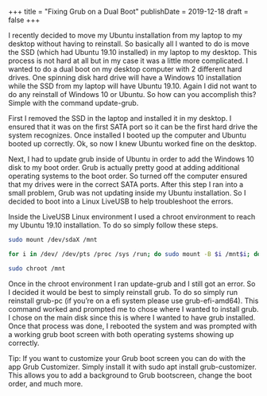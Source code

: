 +++
title = "Fixing Grub on a Dual Boot"
publishDate = 2019-12-18
draft = false
+++

I recently decided to move my Ubuntu installation from my laptop to my desktop without having to reinstall. So basically all I wanted to do is move the SSD (which had Ubuntu 19.10 installed) in my laptop to my desktop. This process is not hard at all but in my case it was a little more complicated. I wanted to do a dual boot on my desktop computer with 2 different hard drives. One spinning disk hard drive will have a Windows 10 installation while the SSD from my laptop will have Ubuntu 19.10. Again I did not want to do any reinstall of Windows 10 or Ubuntu. So how can you accomplish this? Simple with the command update-grub.

First I removed the SSD in the laptop and installed it in my desktop. I ensured that it was on the first SATA port so it can be the first hard drive the system recognizes. Once installed I booted up the computer and Ubuntu booted up correctly. Ok, so now I knew Ubuntu worked fine on the desktop.

Next, I had to update grub inside of Ubuntu in order to add the Windows 10 disk to my boot order. Grub is actually pretty good at adding additional operating systems to the boot order. So turned off the computer ensured that my drives were in the correct SATA ports. After this step I ran into a small problem, Grub was not updating inside my Ubuntu installation. So I decided to boot into a Linux LiveUSB to help troubleshoot the errors.

Inside the LiveUSB Linux environment I used a chroot environment to reach my Ubuntu  19.10 installation. To do so simply follow these steps.

```sh
sudo mount /dev/sdaX /mnt

for i in /dev/ /dev/pts /proc /sys /run; do sudo mount -B $i /mnt$i; done

sudo chroot /mnt
```

Once in the chroot environment I ran update-grub and I still got an error. So I decided it would be best to simply reinstall grub. To do so simply run reinstall grub-pc (if you’re on a efi system please use grub-efi-amd64). This command worked and prompted me to chose where I wanted to install grub. I chose on the main disk since this is where I wanted to have grub installed. Once that process was done, I rebooted the system and was prompted with a working grub boot screen with both operating systems showing up correctly.

Tip: If you want to customize your Grub boot screen you can do with the app Grub Customizer. Simply install it with sudo apt install grub-customizer. This allows you to add a background to Grub bootscreen, change the boot order, and much more.
